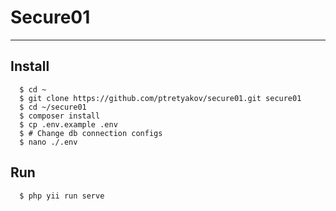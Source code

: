 # Secure01
---

## Install
```
  $ cd ~
  $ git clone https://github.com/ptretyakov/secure01.git secure01
  $ cd ~/secure01
  $ composer install
  $ cp .env.example .env
  $ # Change db connection configs
  $ nano ./.env
```

## Run
```
  $ php yii run serve
```
